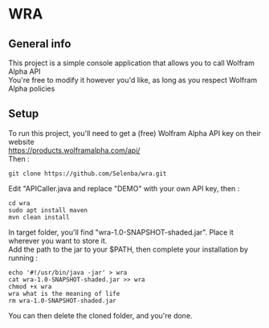 # WRA

## General info
This project is a simple console application that allows you to call Wolfram Alpha API<br />
You're free to modify it however you'd like, as long as you respect Wolfram Alpha policies

## Setup
To run this project, you'll need to get a (free) Wolfram Alpha API key on their website<br />
https://products.wolframalpha.com/api/<br />
Then :

```
git clone https://github.com/Selenba/wra.git
```
Edit "APICaller.java and replace "DEMO" with your own API key, then :

```
cd wra
sudo apt install maven
mvn clean install
```
In target folder, you'll find "wra-1.0-SNAPSHOT-shaded.jar". Place it wherever you want to store it. <br />
Add the path to the jar to your $PATH, then complete your installation by running : <br />
```
echo '#!/usr/bin/java -jar' > wra
cat wra-1.0-SNAPSHOT-shaded.jar >> wra
chmod +x wra
wra what is the meaning of life
rm wra-1.0-SNAPSHOT-shaded.jar
```
You can then delete the cloned folder, and you're done.
